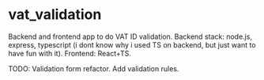 # vat_validation

Backend and frontend app to do VAT ID validation.
Backend stack: node.js, express, typescript (i dont know why i used TS on backend, but just want to have fun with it).
Frontend: React+TS.

TODO:
Validation form refactor.
Add validation rules.
